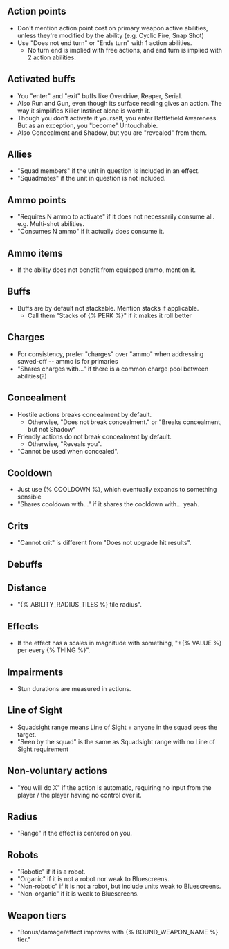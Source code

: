 ## Action points
* Don't mention action point cost on primary weapon active abilities, unless they're modified by the ability (e.g. Cyclic Fire, Snap Shot)
* Use "Does not end turn" or "Ends turn" with 1 action abilities.
  * No turn end is implied with free actions, and end turn is implied with 2 action abilities.

## Activated buffs
* You "enter" and "exit" buffs like Overdrive, Reaper, Serial.
* Also Run and Gun, even though its surface reading gives an action. The way it simplifies Killer Instinct alone is worth it.
* Though you don't activate it yourself, you enter Battlefield Awareness. But as an exception, you "become" Untouchable.
* Also Concealment and Shadow, but you are "revealed" from them.

## Allies
* "Squad members" if the unit in question is included in an effect.
* "Squadmates" if the unit in question is not included.

## Ammo points
* "Requires N ammo to activate" if it does not necessarily consume all. e.g. Multi-shot abilities.
* "Consumes N ammo" if it actually does consume it.

## Ammo items
* If the ability does not benefit from equipped ammo, mention it.

## Buffs
* Buffs are by default not stackable. Mention stacks if applicable.
  * Call them "Stacks of {% PERK %}" if it makes it roll better

## Charges
* For consistency, prefer "charges" over "ammo" when addressing sawed-off -- ammo is for primaries
* "Shares charges with..." if there is a common charge pool between abilities(?)

## Concealment
* Hostile actions breaks concealment by default.
  * Otherwise, "Does not break concealment." or "Breaks concealment, but not Shadow"
* Friendly actions do not break concealment by default.
  * Otherwise, "Reveals you".
* "Cannot be used when concealed".

## Cooldown
* Just use {% COOLDOWN %}, which eventually expands to something sensible
* "Shares cooldown with..." if it shares the cooldown with... yeah.

## Crits
* "Cannot crit" is different from "Does not upgrade hit results".

## Debuffs

## Distance
* "{% ABILITY_RADIUS_TILES %} tile radius".

## Effects
* If the effect has a scales in magnitude with something, "+{% VALUE %} per every {% THING %}".

## Impairments
* Stun durations are measured in actions.

## Line of Sight
* Squadsight range means Line of Sight + anyone in the squad sees the target.
* "Seen by the squad" is the same as Squadsight range with no Line of Sight requirement

## Non-voluntary actions
* "You will do X" if the action is automatic, requiring no input from the player / the player having no control over it.

## Radius
* "Range" if the effect is centered on you.

## Robots
* "Robotic" if it is a robot.
* "Organic" if it is not a robot nor weak to Bluescreens.
* "Non-robotic" if it is not a robot, but include units weak to Bluescreens.
* "Non-organic" if it is weak to Bluescreens.

## Weapon tiers
* "Bonus/damage/effect improves with {% BOUND_WEAPON_NAME %} tier."

